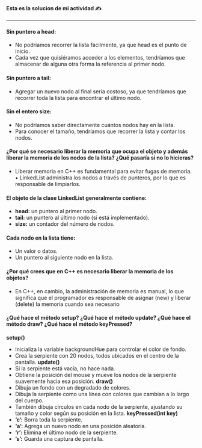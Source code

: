 
#### Esta es la solucion de mi actividad ✍️
---

#### **Sin puntero a head:**
- No podríamos recorrer la lista fácilmente, ya que head es el punto de inicio.
- Cada vez que quisiéramos acceder a los elementos, tendríamos que almacenar de alguna otra forma la referencia al primer nodo.
#### **Sin puntero a tail:**
- Agregar un nuevo nodo al final sería costoso, ya que tendríamos que recorrer toda la lista para encontrar el último nodo.
#### **Sin el entero size:**
- No podríamos saber directamente cuántos nodos hay en la lista.
- Para conocer el tamaño, tendríamos que recorrer la lista y contar los nodos.
#### **¿Por qué se necesario liberar la memoria que ocupa el objeto y además liberar la memoria de los nodos de la lista? ¿Qué pasaría si no lo hicieras?**
- Liberar memoria en C++ es fundamental para evitar fugas de memoria. • LinkedList administra los nodos a través de punteros, por lo que es responsable de limpiarlos.

#### **El objeto de la clase LinkedList generalmente contiene:**
- **head:** un puntero al primer nodo.
- **tail:** un puntero al último nodo (si está implementado).
- **size:** un contador del número de nodos.

#### **Cada nodo en la lista tiene:**
- Un valor o datos.
- Un puntero al siguiente nodo en la lista.

#### **¿Por qué crees que en C++ es necesario liberar la memoria de los objetos?**
- En C++, en cambio, la administración de memoria es manual, lo que significa que el programador es responsable de asignar (new) y liberar (delete) la memoria cuando sea necesario

#### **¿Qué hace el método setup? ¿Qué hace el método update? ¿Qué hace el método draw? ¿Qué hace el método keyPressed?**

**setup()**
- Inicializa la variable backgroundHue para controlar el color de fondo.
- Crea la serpiente con 20 nodos, todos ubicados en el centro de la pantalla.
**update()**
- Si la serpiente está vacía, no hace nada.
- Obtiene la posición del mouse y mueve los nodos de la serpiente suavemente hacia esa posición.
**draw()**
- Dibuja un fondo con un degradado de colores.
- Dibuja la serpiente como una línea con colores que cambian a lo largo del cuerpo.
- También dibuja círculos en cada nodo de la serpiente, ajustando su tamaño y color según su posición en la lista.
**keyPressed(int key)**
- **‘c’:** Borra toda la serpiente.
- **‘a’:** Agrega un nuevo nodo en una posición aleatoria.
- **‘r’:** Elimina el último nodo de la serpiente.
- **’s’:** Guarda una captura de pantalla.
